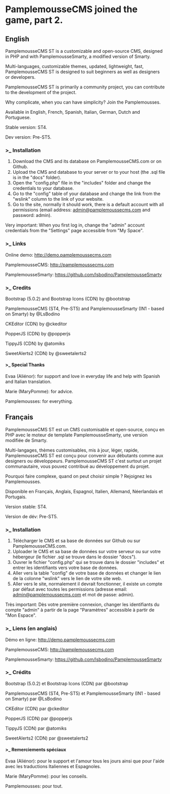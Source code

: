 # PamplemousseCMS joined the game, part 2.
## English
PamplemousseCMS ST is a customizable and open-source CMS, designed in PHP and with PamplemousseSmarty, a modified version of Smarty.

Multi-languages, customizable themes, updated, lightweight, fast, PamplemousseCMS ST is designed to suit beginners as well as designers or developers.

PamplemousseCMS ST is primarily a community project, you can contribute to the development of the project.

Why complicate, when you can have simplicity? Join the Pamplemousses.

Available in English, French, Spanish, Italian, German, Dutch and Portuguese.

Stable version: ST4.

Dev version: Pre-ST5.


### >_ Installation
1. Download the CMS and its database on PamplemousseCMS.com or on Github.
2. Upload the CMS and database to your server or to your host (the .sql file is in the "docs" folder).
3. Open the "config.php" file in the "includes" folder and change the credentials to your database.
4. Go to the "config" table of your database and change the link from the "wslink" column to the link of your website.
5. Go to the site, normally it should work, there is a default account with all permissions (email address: admin@pamplemoussecms.com and password: admin).

Very important: When you first log in, change the "admin" account credentials from the "Settings" page accessible from "My Space".


### >_ Links
Online demo: http://demo.pamplemoussecms.com

PamplemousseCMS: http://pamplemoussecms.com

PamplemousseSmarty: https://github.com/lsbodino/PamplemousseSmarty


### >_ Credits
Bootstrap (5.0.2) and Bootstrap Icons (CDN) by @bootstrap

PamplemousseCMS (ST4, Pre-ST5) and PamplemousseSmarty (IN1 - based on Smarty) by @LsBodino

CKEditor (CDN) by @ckeditor

PopperJS (CDN) by @popperjs

TippyJS (CDN) by @atomiks

SweetAlerts2 (CDN) by @sweetalerts2


#### >_ Special Thanks
Evaa (Aliénor): for support and love in everyday life and help with Spanish and Italian translation.

Marie (MaryPomme): for advice.

Pamplemousses: for everything.


## Français
PamplemousseCMS ST est un CMS customisable et open-source, conçu en PHP avec le moteur de template PamplemousseSmarty, une version modifiée de Smarty.

Multi-langages, thèmes customisables, mis à jour, léger, rapide, PamplemousseCMS ST est conçu pour convenir aux débutants comme aux designers ou développeurs.
PamplemousseCMS ST c'est surtout un projet communautaire, vous pouvez contribué au développement du projet.

Pourquoi faire complexe, quand on peut choisir simple ? Rejoignez les Pamplemousses.

Disponible en Français, Anglais, Espagnol, Italien, Allemand, Néerlandais et Portugais.

Version stable: ST4.

Version de dév: Pre-ST5.


### >_ Installation
1. Télécharger le CMS et sa base de données sur Github ou sur PamplemousseCMS.com.
2. Uploader le CMS et sa base de données sur votre serveur ou sur votre hébergeur (le fichier .sql se trouve dans le dossier "docs").
3. Ouvrer le fichier "config.php" qui se trouve dans le dossier "includes" et entrer les identifiants vers votre base de données.
4. Aller vers la table "config" de votre base de données et changer le lien de la colonne "wslink" vers le lien de votre site web.
5. Aller vers le site, normalement il devrait fonctionner, il existe un compte par défaut avec toutes les permissions (adresse email: admin@pamplemoussecms.com et mot de passe: admin).

Très important: Dès votre première connexion, changer les identifiants du compte "admin" à partir de la page "Paramètres" accessible à partir de "Mon Espace".


### >_ Liens (en anglais)
Démo en ligne: http://demo.pamplemoussecms.com

PamplemousseCMS: http://pamplemoussecms.com

PamplemousseSmarty: https://github.com/lsbodino/PamplemousseSmarty


### >_ Crédits
Bootstrap (5.0.2) et Bootstrap Icons (CDN) par @bootstrap

PamplemousseCMS (ST4, Pre-ST5) et PamplemousseSmarty (IN1 - based on Smarty) par @LsBodino

CKEditor (CDN) par @ckeditor

PopperJS (CDN) par @popperjs

TippyJS (CDN) par @atomiks

SweetAlerts2 (CDN) par @sweetalerts2


#### >_ Remerciements spéciaux
Evaa (Aliénor): pour le support et l'amour tous les jours ainsi que pour l'aide avec les traductions Italiennes et Espagnoles.

Marie (MaryPomme): pour les conseils.

Pamplemousses: pour tout.
